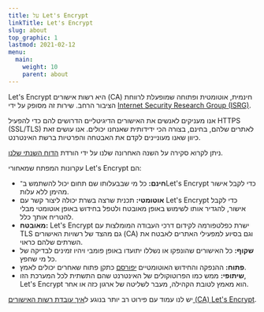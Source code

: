 ```yaml
---
title: על Let's Encrypt
linkTitle: Let's Encrypt
slug: about
top_graphic: 1
lastmod: 2021-02-12
menu:
  main:
    weight: 10
    parent: about
---
```


Let's Encrypt היא רשות אישורים (CA) חינמית, אוטומטית ופתוחה שמופעלת לרווחת הציבור הרחב. שירות זה מסופק על ידי [Internet Security Research Group (ISRG)](https://www.abetterinternet.org/).

אנו מעניקים לאנשים את האישורים הדיגיטליים הדרושים להם כדי להפעיל HTTPS‏ (SSL/TLS) לאתרים שלהם, בחינם, בצורה הכי ידידותית שאנחנו יכולים. אנו עושים זאת כיוון שאנו מעוניינים לקדם את האבטחה והפרטיות ברשת האינטרנט.

ניתן לקרוא סקירה על השנה האחרונה שלנו על ידי הורדת [ הדוח השנתי שלנו](https://www.abetterinternet.org/annual-reports/).

עקרונות המפתח שמאחורי Let's Encrypt הם:

* **חינם:** כל מי שבבעלותו שם תחום יכול להשתמש ב־Let's Encrypt כדי לקבל אישור מהימן ללא עלות.
* **אוטומטי:** תכנית שרצה בשרת יכולה ליצור קשר עם Let's Encrypt כדי לקבל אישור, להגדיר אותו לשימוש באופן מאובטח ולטפל בחידוש באופן אוטומטי מבלי להטריח אותך כלל.
* **מאובטח:** Let's Encrypt ישרת כפלטפורמה לקידום דרכי העבודה המומלצות עם TLS גם מהצד של רשויות האישורים (CA) וגם בסיוע למפעילי האתרים לאבטח את השרתים שלהם כראוי.
* **שקוף:** כל האישורים שהונפקו או נשללו יתועדו באופן פומבי ויהיו זמינים לבדיקה של כל מי שחפץ.
* **פתוח:** ההנפקה והחידוש האוטומטיים [יפורסם](https://tools.ietf.org/html/rfc8555) כתקן פתוח שאחרים יכולים לאמץ.
* **שיתופי:** ממש כמו הפרוטוקולים של האינטרנט שהם התשתית לכל המערכת הזו, Let's Encrypt הוא מאמץ לטובת הקהילה, מעבר לשליטה של ארגון כזה או אחר.

יש לנו עמוד עם פירוט רב יותר בנוגע ל[איך עובדת רשות האישורים ‎(CA) ‏Let's Encrypt](/how-it-works).
